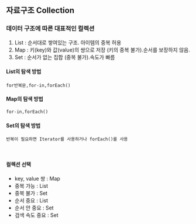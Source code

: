 ## 자료구조 Collection

### 데이터 구조에 따른 대표적인 컬렉션
1) List : 순서대로 쌓여있는 구조. 아이템의 중복 허용
2) Map : 키(key)와 값(value)의 쌍으로 저장 (키의 중복 불가).순서를 보장하지 않음.
3) Set : 순서가 없는 집합 (중복 불가).속도가 빠름

#### List의 탐색 방법
```
for반복문,for-in,forEach()
```
#### Map의 탐색 방법
```
for-in,forEach()
```
#### Set의 탐색 방법
```
반복이 필요하면 Iterator를 사용하거나 forEach()를 사용
```
<br/>

#### 컬렉션 선택
- key, value 쌍 : Map
- 중복 가능 : List
- 중복 불가 : Set
- 순서 중요 : List
- 순서 안 중요 : Set
- 검색 속도 중요 : Set
